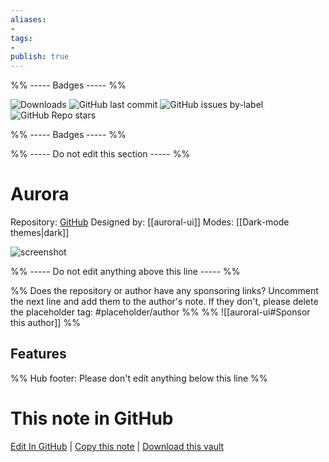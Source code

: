 ```yaml
---
aliases:
- 
tags: 
- 
publish: true
---
```


%% ----- Badges ----- %%

![Downloads](https://img.shields.io/badge/downloads-8311-573E7A?style=for-the-badge&logo=)
![GitHub last commit](https://img.shields.io/github/last-commit/auroral-ui/aurora-obsidian-md?color=573E7A&label=last%20update&logo=github&style=for-the-badge)
![GitHub issues by-label](https://img.shields.io/github/issues/auroral-ui/aurora-obsidian-md/help%20wanted?color=573E7A&logo=github&style=for-the-badge) 
![GitHub Repo stars](https://img.shields.io/github/stars/auroral-ui/aurora-obsidian-md?color=573E7A&logo=github&style=for-the-badge)

%% ----- Badges ----- %%

%% ----- Do not edit this section ----- %%

# Aurora

Repository: [GitHub](https://github.com/auroral-ui/aurora-obsidian-md)
Designed by: [[auroral-ui]]
Modes: [[Dark-mode themes|dark]]



![screenshot](https://github.com/auroral-ui/aurora-obsidian-md/raw/HEAD/screenshots/screenshot-1.png)

%% ----- Do not edit anything above this line ----- %% 

%% Does the repository or author have any sponsoring links? Uncomment the next line and add them to the author's note. If they don't, please delete the placeholder tag: #placeholder/author %%
%% ![[auroral-ui#Sponsor this author]] %%


## Features



%% Hub footer: Please don't edit anything below this line %%

# This note in GitHub

<span class="git-footer">[Edit In GitHub](https://github.dev/obsidian-community/obsidian-hub/blob/main/02%20-%20Community%20Expansions/02.05%20All%20Community%20Expansions/Themes/Aurora.md "git-hub-edit-note") | [Copy this note](https://raw.githubusercontent.com/obsidian-community/obsidian-hub/main/02%20-%20Community%20Expansions/02.05%20All%20Community%20Expansions/Themes/Aurora.md "git-hub-copy-note") | [Download this vault](https://github.com/obsidian-community/obsidian-hub/archive/refs/heads/main.zip "git-hub-download-vault") </span>
